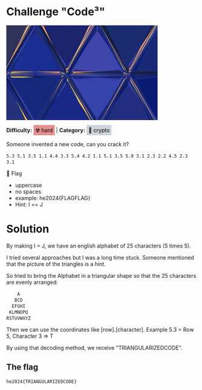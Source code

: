 # Challenge "Code³"
<img src="banner.jpg" width="400px" alt="Banner Image" /><br/>

**Difficulty:** <span style="background-color: #e68f8f; padding: 5px; color: black;">☢️ hard</span> | **Category:** <span style="background-color: #ced4da; padding: 5px; color: black;">🔐 crypto</span>

Someone invented a new code, can you crack it?

    5.3 5.1 3.5 1.1 4.4 3.3 5.4 4.2 1.1 5.1 3.5 5.9 3.1 2.3 2.2 4.5 2.3 3.1

🚩 Flag
- uppercase
- no spaces
- example: he2024{FLAGFLAG}
- Hint: I == J

# Solution
By making I = J, we have an english alphabet of 25 characters (5 times 5).

I tried several approaches but I was a long time stuck. Someone mentioned that the picture of the triangles is a hint.

So tried to bring the Alphabet in a triangular shape so that the 25 characters are evenly arranged:

        A
       BCD
      EFGHI
     KLMNOPQ
    RSTUVWXYZ

Then we can use the coordinates like [row].[character]. Example 5.3 = Row 5, Character 3 => T

By using that decoding method, we receive "TRIANGULARIZEDCODE".

## The flag
    he2024{TRIANGULARIZEDCODE}
